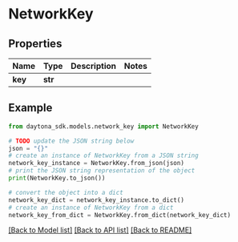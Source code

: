 # NetworkKey


## Properties

Name | Type | Description | Notes
------------ | ------------- | ------------- | -------------
**key** | **str** |  | 

## Example

```python
from daytona_sdk.models.network_key import NetworkKey

# TODO update the JSON string below
json = "{}"
# create an instance of NetworkKey from a JSON string
network_key_instance = NetworkKey.from_json(json)
# print the JSON string representation of the object
print(NetworkKey.to_json())

# convert the object into a dict
network_key_dict = network_key_instance.to_dict()
# create an instance of NetworkKey from a dict
network_key_from_dict = NetworkKey.from_dict(network_key_dict)
```
[[Back to Model list]](../README.md#documentation-for-models) [[Back to API list]](../README.md#documentation-for-api-endpoints) [[Back to README]](../README.md)


